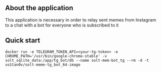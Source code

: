 About the application
--------------

This application is necessary in order to relay sent memes from Instagram to a chat with a bot for everyone who is subscribed to it

Quick start
-------------

```
docker run -e TELEGRAM_TOKEN_API=<your-tg-token> -e CHROME_PATH='/usr/bin/google-chrome-stable' -v solt_sqlite_data:/app/tg_bot/db --name solt-mem-bot_tg --rm -d -t so1tan0v/solt-meme-tg_bot_64-image
```